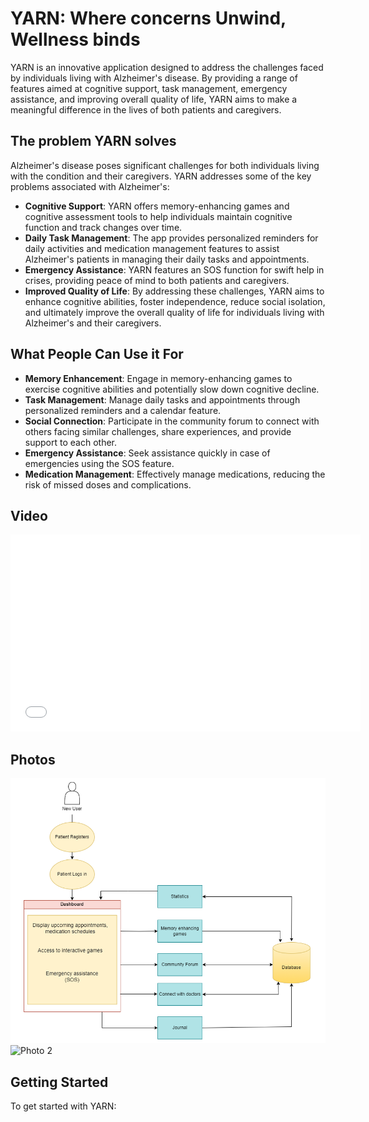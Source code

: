 # YARN: Where concerns Unwind, Wellness binds

YARN is an innovative application designed to address the challenges faced by individuals living with Alzheimer's disease. By providing a range of features aimed at cognitive support, task management, emergency assistance, and improving overall quality of life, YARN aims to make a meaningful difference in the lives of both patients and caregivers.

## The problem YARN solves

Alzheimer's disease poses significant challenges for both individuals living with the condition and their caregivers. YARN addresses some of the key problems associated with Alzheimer's:

- **Cognitive Support**: YARN offers memory-enhancing games and cognitive assessment tools to help individuals maintain cognitive function and track changes over time.
- **Daily Task Management**: The app provides personalized reminders for daily activities and medication management features to assist Alzheimer's patients in managing their daily tasks and appointments.
- **Emergency Assistance**: YARN features an SOS function for swift help in crises, providing peace of mind to both patients and caregivers.
- **Improved Quality of Life**: By addressing these challenges, YARN aims to enhance cognitive abilities, foster independence, reduce social isolation, and ultimately improve the overall quality of life for individuals living with Alzheimer's and their caregivers.

## What People Can Use it For

- **Memory Enhancement**: Engage in memory-enhancing games to exercise cognitive abilities and potentially slow down cognitive decline.
- **Task Management**: Manage daily tasks and appointments through personalized reminders and a calendar feature.
- **Social Connection**: Participate in the community forum to connect with others facing similar challenges, share experiences, and provide support to each other.
- **Emergency Assistance**: Seek assistance quickly in case of emergencies using the SOS feature.
- **Medication Management**: Effectively manage medications, reducing the risk of missed doses and complications.

## Video

<iframe width="560" height="315" src="[https://www.youtube.com/embed/VIDEO_ID_HERE](https://www.youtube.com/watch?v=Jxu8W9nYCeo)" frameborder="0" allowfullscreen></iframe>

## Photos

![Photo 1](photos/blockdiag.png)
![Photo 2](photos/photo2.jpg)

## Getting Started

To get started with YARN:


